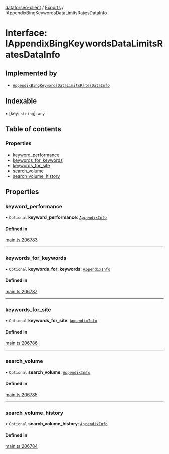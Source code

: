 [dataforseo-client](../README.md) / [Exports](../modules.md) / IAppendixBingKeywordsDataLimitsRatesDataInfo

# Interface: IAppendixBingKeywordsDataLimitsRatesDataInfo

## Implemented by

- [`AppendixBingKeywordsDataLimitsRatesDataInfo`](../classes/AppendixBingKeywordsDataLimitsRatesDataInfo.md)

## Indexable

▪ [key: `string`]: `any`

## Table of contents

### Properties

- [keyword\_performance](IAppendixBingKeywordsDataLimitsRatesDataInfo.md#keyword_performance)
- [keywords\_for\_keywords](IAppendixBingKeywordsDataLimitsRatesDataInfo.md#keywords_for_keywords)
- [keywords\_for\_site](IAppendixBingKeywordsDataLimitsRatesDataInfo.md#keywords_for_site)
- [search\_volume](IAppendixBingKeywordsDataLimitsRatesDataInfo.md#search_volume)
- [search\_volume\_history](IAppendixBingKeywordsDataLimitsRatesDataInfo.md#search_volume_history)

## Properties

### keyword\_performance

• `Optional` **keyword\_performance**: [`AppendixInfo`](../classes/AppendixInfo.md)

#### Defined in

[main.ts:206783](https://github.com/dataforseo/TypeScriptClient/blob/7ca1aa4/main.ts#L206783)

___

### keywords\_for\_keywords

• `Optional` **keywords\_for\_keywords**: [`AppendixInfo`](../classes/AppendixInfo.md)

#### Defined in

[main.ts:206787](https://github.com/dataforseo/TypeScriptClient/blob/7ca1aa4/main.ts#L206787)

___

### keywords\_for\_site

• `Optional` **keywords\_for\_site**: [`AppendixInfo`](../classes/AppendixInfo.md)

#### Defined in

[main.ts:206786](https://github.com/dataforseo/TypeScriptClient/blob/7ca1aa4/main.ts#L206786)

___

### search\_volume

• `Optional` **search\_volume**: [`AppendixInfo`](../classes/AppendixInfo.md)

#### Defined in

[main.ts:206785](https://github.com/dataforseo/TypeScriptClient/blob/7ca1aa4/main.ts#L206785)

___

### search\_volume\_history

• `Optional` **search\_volume\_history**: [`AppendixInfo`](../classes/AppendixInfo.md)

#### Defined in

[main.ts:206784](https://github.com/dataforseo/TypeScriptClient/blob/7ca1aa4/main.ts#L206784)
